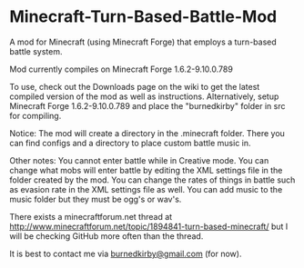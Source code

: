 Minecraft-Turn-Based-Battle-Mod
===============================

A mod for Minecraft (using Minecraft Forge) that employs a turn-based battle system.


Mod currently compiles on Minecraft Forge 1.6.2-9.10.0.789


To use, check out the Downloads page on the wiki to get the latest compiled version of the mod as well as instructions.
Alternatively, setup Minecraft Forge 1.6.2-9.10.0.789 and place the "burnedkirby" folder in src for compiling.


Notice: The mod will create a directory in the .minecraft folder. There you can find configs and a directory to place custom battle music in.

Other notes:
You cannot enter battle while in Creative mode.
You can change what mobs will enter battle by editing the XML settings file in the folder created by the mod.
You can change the rates of things in battle such as evasion rate in the XML settings file as well.
You can add music to the music folder but they must be ogg's or wav's.


There exists a minecraftforum.net thread at http://www.minecraftforum.net/topic/1894841-turn-based-minecraft/ but I will be checking GitHub more often than the thread.

It is best to contact me via burnedkirby@gmail.com (for now).
